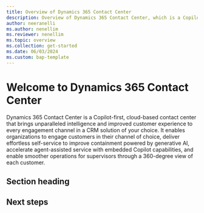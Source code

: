 ```yaml
---
title: Overview of Dynamics 365 Contact Center
description: Overview of Dynamics 365 Contact Center, which is a Copilot-first, cloud-based contact center.
author: neeranelli
ms.author: nenellim
ms.reviewer: nenellim
ms.topic: overview
ms.collection: get-started
ms.date: 06/03/2024
ms.custom: bap-template
---
```


# Welcome to Dynamics 365 Contact Center

Dynamics 365 Contact Center is a Copilot-first, cloud-based contact center that brings unparalleled intelligence and improved customer experience to every engagement channel in a CRM solution of your choice. It enables organizations to engage customers in their channel of choice, deliver effortless self-service to improve containment powered by generative AI, accelerate agent-assisted service with embedded Copilot capabilities, and enable smoother operations for supervisors through a 360-degree view of each customer.

## Section heading

<!--add your content here-->

<!--Next steps Required. Provide at least one next step and no more than three. Include some context so the customer can determine why they would click the link.-->
## Next steps

<!--Remove all the comments in this template before you sign-off or merge to the main branch.-->
